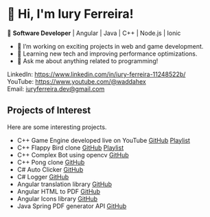 # 👋 Hi, I'm Iury Ferreira!
🚀 **Software Developer** | Angular | Java | C++ | Node.js | Ionic

- 🔭 I’m working on exciting projects in web and game development.
- 🌱 Learning new tech and improving performance optimizations.
- 💬 Ask me about anything related to programming!

LinkedIn: https://www.linkedin.com/in/iury-ferreira-11248522b/  
YouTube: https://www.youtube.com/@waddahex  
Email: iuryferreira.dev@gmail.com

## Projects of Interest

Here are some interesting projects.

- C++ Game Engine developed live on YouTube [GitHub](https://github.com/waddahex/ngyn) [Playlist](https://youtube.com/playlist?list=PLXV0CJ0naBZd1UdrJX4OsPFc-NMXTRiYi&si=56siblnHcnpO39M2)
- C++ Flappy Bird clone [GitHub](https://github.com/criticow/ngyn-flappy) [Playlist](https://www.youtube.com/playlist?list=PLXV0CJ0naBZfQ2Nbk5zmpb6Gd_kJtvrn3)
- C++ Complex Bot using opencv [GitHub](https://github.com/criticow/corahbot)
- C++ Pong clone [GitHub](https://github.com/criticow/Pong)
- C# Auto Clicker [GitHub](https://github.com/criticow/auto-clicker-cs)
- C# Logger [GitHub](https://github.com/criticow/imprint-cs)
- Angular translation library [GitHub](https://github.com/criticow/angular-translator)
- Angular HTML to PDF [GitHub](https://github.com/criticow/angular-html2pdf)
- Angular Icons library [GitHub](https://github.com/criticow/ngx-allcons)
- Java Spring PDF generator API [GitHub](https://github.com/criticow/spring-pdfapi)

